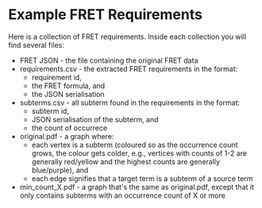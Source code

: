 # Example FRET Requirements

Here is a collection of FRET requirements. Inside each collection you will find several files:
- FRET JSON - the file containing the original FRET data
- requirements.csv - the extracted FRET requirements in the format:
  - requirement id,
  - the FRET formula, and
  - the JSON serialisation
- subterms.csv - all subterm found in the requirements in the format:
  - subterm id,
  - JSON serialisation of the subterm, and
  - the count of occurrece
- original.pdf - a graph where:
  - each vertex is a subterm (coloured so as the occurrence count grows, the colour gets colder, e.g., vertices with counts of 1-2 are generally red/yellow and the highest counts are generally blue/purple), and
  - each edge signifies that a target term is a subterm of a source term
- min_count_X.pdf - a graph that's the same as original.pdf, except that it only contains subterms with an occurrence count of X or more
